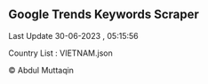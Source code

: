 

## Google Trends Keywords Scraper 
 
Last Update 30-06-2023 , 05:15:56

Country List :
VIETNAM.json



© Abdul Muttaqin 
